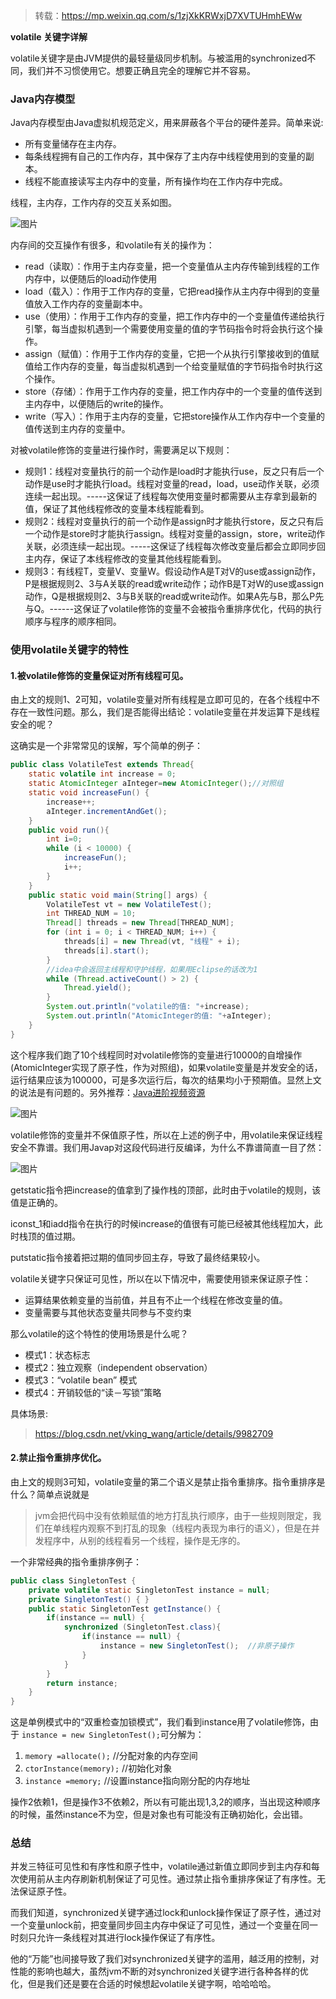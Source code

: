 > 转载：https://mp.weixin.qq.com/s/1zjXkKRWxjD7XVTUHmhEWw

**volatile 关键字详解**

volatile关键字是由JVM提供的最轻量级同步机制。与被滥用的synchronized不同，我们并不习惯使用它。想要正确且完全的理解它并不容易。

### Java内存模型

Java内存模型由Java虚拟机规范定义，用来屏蔽各个平台的硬件差异。简单来说:

- 所有变量储存在主内存。
- 每条线程拥有自己的工作内存，其中保存了主内存中线程使用到的变量的副本。
- 线程不能直接读写主内存中的变量，所有操作均在工作内存中完成。

线程，主内存，工作内存的交互关系如图。

![图片](https://gitee.com/laoyouji1018/images/raw/master/img/20210828151001.webp)

内存间的交互操作有很多，和volatile有关的操作为：

- read（读取）：作用于主内存变量，把一个变量值从主内存传输到线程的工作内存中，以便随后的load动作使用
- load（载入）：作用于工作内存的变量，它把read操作从主内存中得到的变量值放入工作内存的变量副本中。
- use（使用）：作用于工作内存的变量，把工作内存中的一个变量值传递给执行引擎，每当虚拟机遇到一个需要使用变量的值的字节码指令时将会执行这个操作。
- assign（赋值）：作用于工作内存的变量，它把一个从执行引擎接收到的值赋值给工作内存的变量，每当虚拟机遇到一个给变量赋值的字节码指令时执行这个操作。
- store（存储）：作用于工作内存的变量，把工作内存中的一个变量的值传送到主内存中，以便随后的write的操作。
- write（写入）：作用于主内存的变量，它把store操作从工作内存中一个变量的值传送到主内存的变量中。

对被volatile修饰的变量进行操作时，需要满足以下规则：

- 规则1：线程对变量执行的前一个动作是load时才能执行use，反之只有后一个动作是use时才能执行load。线程对变量的read，load，use动作关联，必须连续一起出现。-----这保证了线程每次使用变量时都需要从主存拿到最新的值，保证了其他线程修改的变量本线程能看到。
- 规则2：线程对变量执行的前一个动作是assign时才能执行store，反之只有后一个动作是store时才能执行assign。线程对变量的assign，store，write动作关联，必须连续一起出现。-----这保证了线程每次修改变量后都会立即同步回主内存，保证了本线程修改的变量其他线程能看到。
- 规则3：有线程T，变量V、变量W。假设动作A是T对V的use或assign动作，P是根据规则2、3与A关联的read或write动作；动作B是T对W的use或assign动作，Q是根据规则2、3与B关联的read或write动作。如果A先与B，那么P先与Q。------这保证了volatile修饰的变量不会被指令重排序优化，代码的执行顺序与程序的顺序相同。

### 使用volatile关键字的特性

#### 1.被volatile修饰的变量保证对所有线程可见。

由上文的规则1、2可知，volatile变量对所有线程是立即可见的，在各个线程中不存在一致性问题。那么，我们是否能得出结论：volatile变量在并发运算下是线程安全的呢？

这确实是一个非常常见的误解，写个简单的例子：

```java
public class VolatileTest extends Thread{
    static volatile int increase = 0;
    static AtomicInteger aInteger=new AtomicInteger();//对照组
    static void increaseFun() {
        increase++;
        aInteger.incrementAndGet();
    }
    public void run(){
        int i=0;
        while (i < 10000) {
            increaseFun();
            i++;
        }
    }
    public static void main(String[] args) {
        VolatileTest vt = new VolatileTest();
        int THREAD_NUM = 10;
        Thread[] threads = new Thread[THREAD_NUM];
        for (int i = 0; i < THREAD_NUM; i++) {
            threads[i] = new Thread(vt, "线程" + i);
            threads[i].start();
        }
        //idea中会返回主线程和守护线程，如果用Eclipse的话改为1
        while (Thread.activeCount() > 2) {
            Thread.yield();
        }
        System.out.println("volatile的值: "+increase);
        System.out.println("AtomicInteger的值: "+aInteger);
    }
}
```

这个程序我们跑了10个线程同时对volatile修饰的变量进行10000的自增操作(AtomicInteger实现了原子性，作为对照组)，如果volatile变量是并发安全的话，运行结果应该为100000，可是多次运行后，每次的结果均小于预期值。显然上文的说法是有问题的。另外推荐：[Java进阶视频资源](http://mp.weixin.qq.com/s?__biz=MzU2MTI4MjI0MQ==&mid=2247506972&idx=2&sn=790959d9ee2b74e0d0c8a0a5395bc665&chksm=fc79b1b2cb0e38a498933a034926df45b51524b044762583488d498ae2112c06cf35d412fb3b&scene=21#wechat_redirect)

![图片](https://gitee.com/laoyouji1018/images/raw/master/img/20210828151009.webp)

volatile修饰的变量并不保值原子性，所以在上述的例子中，用volatile来保证线程安全不靠谱。我们用Javap对这段代码进行反编译，为什么不靠谱简直一目了然：

![图片](https://gitee.com/laoyouji1018/images/raw/master/img/20210828151012.webp)

getstatic指令把increase的值拿到了操作栈的顶部，此时由于volatile的规则，该值是正确的。

iconst_1和iadd指令在执行的时候increase的值很有可能已经被其他线程加大，此时栈顶的值过期。

putstatic指令接着把过期的值同步回主存，导致了最终结果较小。

volatile关键字只保证可见性，所以在以下情况中，需要使用锁来保证原子性：

- 运算结果依赖变量的当前值，并且有不止一个线程在修改变量的值。
- 变量需要与其他状态变量共同参与不变约束

那么volatile的这个特性的使用场景是什么呢？

- 模式1：状态标志
- 模式2：独立观察（independent observation）
- 模式3：“volatile bean” 模式
- 模式4：开销较低的“读－写锁”策略

具体场景:

> https://blog.csdn.net/vking_wang/article/details/9982709

#### 2.禁止指令重排序优化。

由上文的规则3可知，volatile变量的第二个语义是禁止指令重排序。指令重排序是什么？简单点说就是

> jvm会把代码中没有依赖赋值的地方打乱执行顺序，由于一些规则限定，我们在单线程内观察不到打乱的现象（线程内表现为串行的语义），但是在并发程序中，从别的线程看另一个线程，操作是无序的。

一个非常经典的指令重排序例子：

```java
public class SingletonTest {
    private volatile static SingletonTest instance = null;
    private SingletonTest() { }
    public static SingletonTest getInstance() {
        if(instance == null) {
            synchronized (SingletonTest.class){
                if(instance == null) {
                    instance = new SingletonTest();  //非原子操作
                }
            }
        }
        return instance;
    }
}
```

这是单例模式中的“双重检查加锁模式”，我们看到instance用了volatile修饰，由于 `instance = new SingletonTest();`可分解为：

1. `memory =allocate();` //分配对象的内存空间
2. `ctorInstance(memory);` //初始化对象
3. `instance =memory;` //设置instance指向刚分配的内存地址

操作2依赖1，但是操作3不依赖2，所以有可能出现1,3,2的顺序，当出现这种顺序的时候，虽然instance不为空，但是对象也有可能没有正确初始化，会出错。

### 总结

并发三特征可见性和有序性和原子性中，volatile通过新值立即同步到主内存和每次使用前从主内存刷新机制保证了可见性。通过禁止指令重排序保证了有序性。无法保证原子性。

而我们知道，synchronized关键字通过lock和unlock操作保证了原子性，通过对一个变量unlock前，把变量同步回主内存中保证了可见性，通过一个变量在同一时刻只允许一条线程对其进行lock操作保证了有序性。

他的“万能”也间接导致了我们对synchronized关键字的滥用，越泛用的控制，对性能的影响也越大，虽然jvm不断的对synchronized关键字进行各种各样的优化，但是我们还是要在合适的时候想起volatile关键字啊，哈哈哈哈。